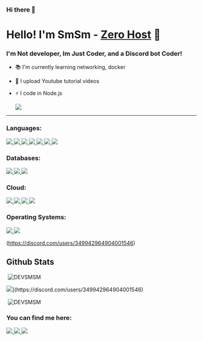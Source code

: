 ### Hi there 👋

<!--
**DEVSMSM/DEVSMSM** is a ✨ _special_ ✨ repository because its `README.md` (this file) appears on your GitHub profile.

Here are some ideas to get you started:

- 🔭 I’m currently working on ...
- 🌱 I’m currently learning ...
- 👯 I’m looking to collaborate on ...
- 🤔 I’m looking for help with ...
- 💬 Ask me about ...
- 📫 How to reach me: ...
- 😄 Pronouns: ...
- ⚡ Fun fact: ...
-->
# Hello! I'm SmSm - [Zero Host](https://youtube.com/channel/UC5MlHXKEdpVhjhZ55NZq_3Q) 👋

### I'm Not developer, Im Just Coder, and a Discord bot Coder!
- 📚 I'm currently learning networking, docker
- 🎥 I upload Youtube tutorial videos
- ⚡ I code in Node.js


  <a href="https://discord.gg/z-h"><img src="https://discord.com/api/guilds/496754973883760650/widget.png?style=banner2"></a>

***



### Languages:
<a href="https://nodejs.org/" target="_blank"> <img src="https://img.shields.io/badge/Node.js-43853D?style=for-the-badge&logo=node.js&logoColor=white" /> </a>
<a href="https://www.javascript.com/" target="_blank"> <img src="https://img.shields.io/badge/JavaScript-323330?style=for-the-badge&logo=javascript&logoColor=F7DF1E"/> </a>
<a href="https://developer.mozilla.org/de/docs/Learn/Getting_started_with_the_web/HTML_basics" target="_blank"> <img src="https://img.shields.io/badge/HTML5-E34F26?style=for-the-badge&logo=html5&logoColor=white"/> </a>
<a href="https://developer.mozilla.org/de/docs/Web/CSS" target="_blank"> <img src="https://img.shields.io/badge/CSS3-1572B6?style=for-the-badge&logo=css3&logoColor=white"/> </a>
<a href="https://www.python.org/" target="_blank"> <img src="https://img.shields.io/badge/Python-FFD43B?style=for-the-badge&logo=python&logoColor=darkgreen"/> </a>
<a href="https://www.java.com/" target="_blank"> <img src="https://img.shields.io/badge/Java-ED8B00?style=for-the-badge&logo=java&logoColor=white"/> </a>
<a href="https://www.json.org/json-en.html" target="_blank"> <img src="https://img.shields.io/badge/json-5E5C5C?style=for-the-badge&logo=json&logoColor=white"/> </a>

### Databases:
<a href="https://www.mysql.com/" target="_blank"> <img src="https://img.shields.io/badge/MySQL-00000F?style=for-the-badge&logo=mysql&logoColor=white"/> </a>
<a href="https://www.mongodb.com/" target="_blank"> <img src="https://img.shields.io/badge/MongoDB-white?style=for-the-badge&logo=mongodb&logoColor=4EA94B"/> </a>
<a href="https://www.sqlite.org/index.html" target="_blank"> <img src="https://img.shields.io/badge/SQLite-07405E?style=for-the-badge&logo=sqlite&logoColor=white"/> </a>

### Cloud:
<a href="https://www.netlify.com/" target="_blank"> <img src="https://img.shields.io/badge/Netlify-00C7B7?style=for-the-badge&logo=netlify&logoColor=white" /> </a>
<a href="https://www.heroku.com/" target="_blank"> <img src="https://img.shields.io/badge/Heroku-430098?style=for-the-badge&logo=heroku&logoColor=white" /> </a>
<a href="https://www.railway.app/" target="_blank"> <img src="https://img.shields.io/badge/Railway-App232F3E?style=for-the-badge&logo=railway-app&logoColor=white" /> </a>
<a href="https://cloud.google.com/" target="_blank"> <img src="https://img.shields.io/badge/Google_Cloud-4285F4?style=for-the-badge&logo=google-cloud&logoColor=white" /> </a>

### Operating Systems:
<a href="https://www.microsoft.com/en-us/windows" target="_blank"> <img src="https://img.shields.io/badge/Windows-0078D6?style=for-the-badge&logo=windows&logoColor=white" /> </a>
<a href="https://linuxmint.com/" target="_blank"> <img src="https://img.shields.io/badge/Linux_Mint-87CF3E?style=for-the-badge&logo=linux-mint&logoColor=white" /> </a>

(https://discord.com/users/349942964904001546)

## Github Stats
<p>&nbsp;<img align="center" src="https://github-readme-stats.vercel.app/api?username=DEVSMSM&show_icons=true&hide_border=true&bg_color=0d1117&text_color=ffffff&icon_color=ffffff&title_color=ffffff&locale=en" alt="DEVSMSM" /></p <div align = "center"> <img src = "https://discord.c99.nl/widget/theme-2/349942964904001546.png">](https://discord.com/users/349942964904001546)</div>
<br><p>&nbsp;<img align="center" src="https://github-readme-stats.vercel.app/api/top-langs/?username=DEVSMSM&show_icons=true&hide_border=true&bg_color=0d1117&text_color=ffffff&icon_color=ffffff&title_color=ffffff&locale=en" alt="DEVSMSM" /></p>

### You can find me here:
<a href="https://discord.gg/RMEQSbMtEk" target="_blank"> <img src="https://img.shields.io/badge/Discord-7289DA?style=for-the-badge&logo=discord&logoColor=white" /> </a>
<a href="mailto: notzero0@hotmail.com"> <img src="https://img.shields.io/badge/Gmail-D14836?style=for-the-badge&logo=gmail&logoColor=white" /> </a>
<a href="https://youtube.com/channel/UC5MlHXKEdpVhjhZ55NZq_3Q" target="_blank"> <img src="https://img.shields.io/badge/YouTube-FF0000?style=for-the-badge&logo=youtube&logoColor=white" /> </a>
